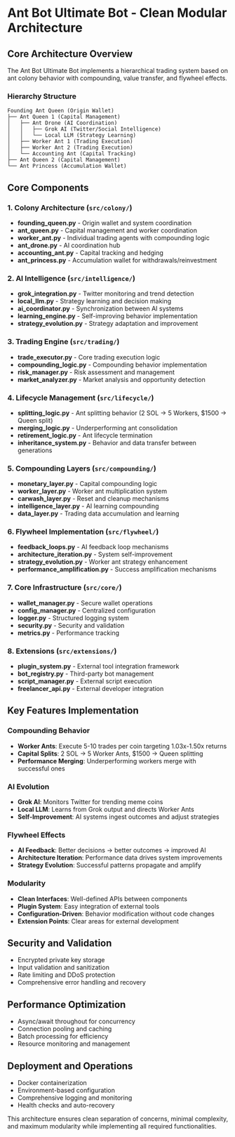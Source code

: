 # Ant Bot Ultimate Bot - Clean Modular Architecture

## Core Architecture Overview

The Ant Bot Ultimate Bot implements a hierarchical trading system based on ant colony behavior with compounding, value transfer, and flywheel effects.

### Hierarchy Structure

```
Founding Ant Queen (Origin Wallet)
├── Ant Queen 1 (Capital Management)
│   ├── Ant Drone (AI Coordination)
│   │   ├── Grok AI (Twitter/Social Intelligence)
│   │   └── Local LLM (Strategy Learning)
│   ├── Worker Ant 1 (Trading Execution)
│   ├── Worker Ant 2 (Trading Execution)
│   └── Accounting Ant (Capital Tracking)
├── Ant Queen 2 (Capital Management)
└── Ant Princess (Accumulation Wallet)
```

## Core Components

### 1. Colony Architecture (`src/colony/`)
- **founding_queen.py** - Origin wallet and system coordination
- **ant_queen.py** - Capital management and worker coordination
- **worker_ant.py** - Individual trading agents with compounding logic
- **ant_drone.py** - AI coordination hub
- **accounting_ant.py** - Capital tracking and hedging
- **ant_princess.py** - Accumulation wallet for withdrawals/reinvestment

### 2. AI Intelligence (`src/intelligence/`)
- **grok_integration.py** - Twitter monitoring and trend detection
- **local_llm.py** - Strategy learning and decision making
- **ai_coordinator.py** - Synchronization between AI systems
- **learning_engine.py** - Self-improving behavior implementation
- **strategy_evolution.py** - Strategy adaptation and improvement

### 3. Trading Engine (`src/trading/`)
- **trade_executor.py** - Core trading execution logic
- **compounding_logic.py** - Compounding behavior implementation
- **risk_manager.py** - Risk assessment and management
- **market_analyzer.py** - Market analysis and opportunity detection

### 4. Lifecycle Management (`src/lifecycle/`)
- **splitting_logic.py** - Ant splitting behavior (2 SOL → 5 Workers, $1500 → Queen split)
- **merging_logic.py** - Underperforming ant consolidation
- **retirement_logic.py** - Ant lifecycle termination
- **inheritance_system.py** - Behavior and data transfer between generations

### 5. Compounding Layers (`src/compounding/`)
- **monetary_layer.py** - Capital compounding logic
- **worker_layer.py** - Worker ant multiplication system
- **carwash_layer.py** - Reset and cleanup mechanisms
- **intelligence_layer.py** - AI learning compounding
- **data_layer.py** - Trading data accumulation and learning

### 6. Flywheel Implementation (`src/flywheel/`)
- **feedback_loops.py** - AI feedback loop mechanisms
- **architecture_iteration.py** - System self-improvement
- **strategy_evolution.py** - Worker ant strategy enhancement
- **performance_amplification.py** - Success amplification mechanisms

### 7. Core Infrastructure (`src/core/`)
- **wallet_manager.py** - Secure wallet operations
- **config_manager.py** - Centralized configuration
- **logger.py** - Structured logging system
- **security.py** - Security and validation
- **metrics.py** - Performance tracking

### 8. Extensions (`src/extensions/`)
- **plugin_system.py** - External tool integration framework
- **bot_registry.py** - Third-party bot management
- **script_manager.py** - External script execution
- **freelancer_api.py** - External developer integration

## Key Features Implementation

### Compounding Behavior
- **Worker Ants**: Execute 5-10 trades per coin targeting 1.03x-1.50x returns
- **Capital Splits**: 2 SOL → 5 Worker Ants, $1500 → Queen splitting
- **Performance Merging**: Underperforming workers merge with successful ones

### AI Evolution
- **Grok AI**: Monitors Twitter for trending meme coins
- **Local LLM**: Learns from Grok output and directs Worker Ants
- **Self-Improvement**: AI systems ingest outcomes and adjust strategies

### Flywheel Effects
- **AI Feedback**: Better decisions → better outcomes → improved AI
- **Architecture Iteration**: Performance data drives system improvements
- **Strategy Evolution**: Successful patterns propagate and amplify

### Modularity
- **Clean Interfaces**: Well-defined APIs between components
- **Plugin System**: Easy integration of external tools
- **Configuration-Driven**: Behavior modification without code changes
- **Extension Points**: Clear areas for external development

## Security and Validation
- Encrypted private key storage
- Input validation and sanitization
- Rate limiting and DDoS protection
- Comprehensive error handling and recovery

## Performance Optimization
- Async/await throughout for concurrency
- Connection pooling and caching
- Batch processing for efficiency
- Resource monitoring and management

## Deployment and Operations
- Docker containerization
- Environment-based configuration
- Comprehensive logging and monitoring
- Health checks and auto-recovery

This architecture ensures clean separation of concerns, minimal complexity, and maximum modularity while implementing all required functionalities. 